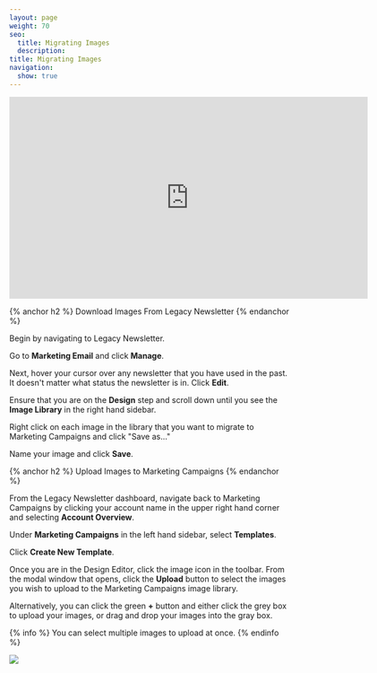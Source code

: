 ```yaml
---
layout: page
weight: 70
seo:
  title: Migrating Images
  description:
title: Migrating Images
navigation:
  show: true
---
```


<iframe src="https://player.vimeo.com/video/187210070" width="640" height="360" frameborder="0" webkitallowfullscreen mozallowfullscreen allowfullscreen></iframe>

{% anchor h2 %}
Download Images From Legacy Newsletter
{% endanchor %}

Begin by navigating to Legacy Newsletter.

Go to **Marketing Email** and click **Manage**.

Next, hover your cursor over any newsletter that you have used in the past. It doesn't matter what status the newsletter is in. Click **Edit**.

Ensure that you are on the **Design** step and scroll down until you see the **Image Library** in the right hand sidebar.

Right click on each image in the library that you want to migrate to Marketing Campaigns and click "Save as…"

Name your image and click **Save**.

{% anchor h2 %}
Upload Images to Marketing Campaigns
{% endanchor %}

From the Legacy Newsletter dashboard, navigate back to Marketing Campaigns by clicking your account name in the upper right hand corner and selecting **Account Overview**.

Under **Marketing Campaigns** in the left hand sidebar, select **Templates**.

Click **Create New Template**.

Once you are in the Design Editor, click the image icon in the toolbar. From the modal window that opens, click the **Upload** button to select the images you wish to upload to the Marketing Campaigns image library.

Alternatively, you can click the green **+** button and either click the grey box to upload your images, or drag and drop your images into the gray box.

{% info %}
You can select multiple images to upload at once.
{% endinfo %}

![]({{root_url}}/images/upload_images.gif)
